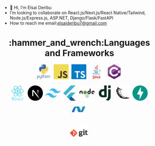 - 👋 Hi, I’m Elsai Deribu
-  I’m looking to collaborate on React.js/Next.js/React Native/Tailwind, Node.js/Express.js, ASP.NET, Django/Flask/FastAPI
-  How to reach me email:elsaideribu7@gmail.com



<p align="center">
      <h1 align="center"><strong>:hammer_and_wrench:Languages and Frameworks</strong> </h2>
</p>
<div align="center">
  <!-- Languages -->
  <div >
    <img class="dev-icon" src="https://github.com/devicons/devicon/blob/master/icons/python/python-original-wordmark.svg" title="Python" alt="Python" width="50" height="50"/>&nbsp;
    <img class="dev-icon" src="https://github.com/devicons/devicon/blob/master/icons/javascript/javascript-original.svg" title="JavaScript" alt="JavaScript" width="50" height="50"/>&nbsp;
    <img class="dev-icon" src="https://github.com/devicons/devicon/blob/master/icons/typescript/typescript-original.svg" title="TypeScript" alt="TypeScript" width="50" height="50"/>&nbsp;
    <img class="dev-icon" src="https://github.com/devicons/devicon/blob/master/icons/java/java-original-wordmark.svg" title="Java" alt="Java" width="50" height="50"/>&nbsp;
    <img class="dev-icon" src="https://github.com/devicons/devicon/blob/master/icons/csharp/csharp-original.svg" title="C#" alt="C#" width="50" height="50"/>&nbsp;
  </div>
  <br>
  <!-- Frameworks & Libraries -->
  <div style="margin-bottom: 20px;">
    <img class="dev-icon p-5 border-2 rounded-lg" src="https://github.com/devicons/devicon/blob/master/icons/react/react-original-wordmark.svg" title="React" alt="React" width="50" height="50"/>&nbsp;
    <img class="dev-icon p-2 border-2 rounded-lg" src="https://github.com/devicons/devicon/blob/master/icons/nextjs/nextjs-original.svg" title="Next.js" alt="Next.js" width="50" height="50"/>&nbsp;
    <img class="dev-icon" src="https://github.com/devicons/devicon/blob/master/icons/tailwindcss/tailwindcss-original.svg" alt="Tailwind CSS" width="50" height="50"/>
    <img class="dev-icon p-2 border-2 rounded-lg" src="https://github.com/devicons/devicon/blob/master/icons/flutter/flutter-original.svg" title="Flutter" alt="Flutter" width="50" height="50"/>&nbsp;
    <img class="dev-icon p-2 border-2 rounded-lg" src="https://github.com/devicons/devicon/blob/master/icons/nodejs/nodejs-original-wordmark.svg" title="NodeJS" alt="NodeJS" width="50" height="50"/>&nbsp;
    <img class="dev-icon p-2 border-2 rounded-lg" src="https://github.com/devicons/devicon/blob/master/icons/django/django-plain.svg" title="Django" alt="Django" width="50" height="50"/>&nbsp;
    <img class="dev-icon p-2 border-2 rounded-lg" src="https://github.com/devicons/devicon/blob/master/icons/flask/flask-original.svg" title="Flask" alt="Flask" width="50" height="50"/>&nbsp;
    <img class="dev-icon p-2 border-2 rounded-lg" src="https://github.com/devicons/devicon/blob/master/icons/fastapi/fastapi-original.svg" title="FastAPI" alt="FastAPI" width="50" height="50"/>&nbsp;
    <img class="dev-icon p-2 border-2 rounded-lg" src="https://github.com/devicons/devicon/blob/master/icons/dot-net/dot-net-original.svg" title="ASP.NET" alt="ASP.NET" width="50" height="50"/>&nbsp;
  </div>

  <!-- Tools -->
  <div>
    <img class="dev-icon p-2 border-2 rounded-lg" src="https://github.com/devicons/devicon/blob/master/icons/git/git-original-wordmark.svg" title="Git" alt="Git" width="60" height="60"/>&nbsp;
  </div>
</div>


